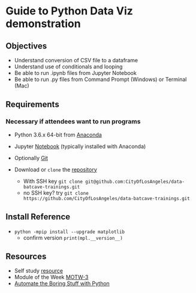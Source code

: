# Guide to Python Data Viz demonstration
## Objectives

* Understand conversion of CSV file to a dataframe
* Understand use of conditionals and looping
* Be able to run .ipynb files from Jupyter Notebook
* Be able to run .py files from Command Prompt (Windows) or Terminal (Mac)
## Requirements
### Necessary if attendees want to run programs
* Python 3.6.x 64-bit from [Anaconda](https://www.anaconda.com/download/)
* Jupyter [Notebook](http://jupyter.org/install.html) (typically installed with Anaconda)
* Optionally [Git](https://git-scm.com/downloads)

* Download or `clone` the [repository](https://github.com/CityOfLosAngeles/data-batcave-trainings)
    * With SSH key `git clone git@github.com:CityOfLosAngeles/data-batcave-trainings.git`
    * no SSH key? try `git clone https://github.com/CityOfLosAngeles/data-batcave-trainings.git`
## Install Reference
* `python -mpip install --upgrade matplotlib`
    * confirm version `print(mpl.__version__)`
    
## Resources
* Self study [resource](https://www.python-course.eu/python3_course.php)
* Module of the Week [MOTW-3](https://pymotw.com/3/)
* [Automate the Boring Stuff with Python](https://automatetheboringstuff.com/)

